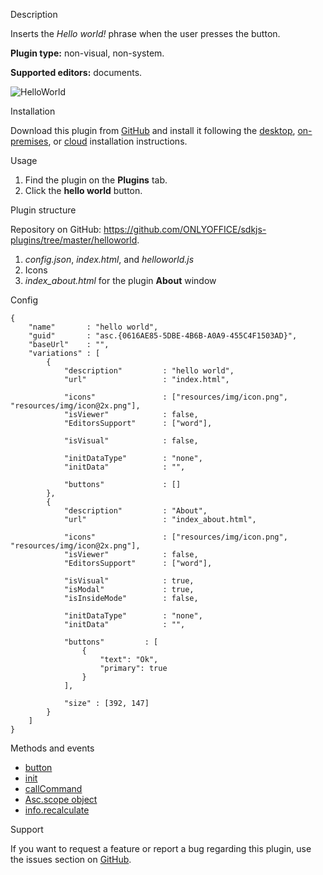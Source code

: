 Description

Inserts the *Hello world!* phrase when the user presses the button.

**Plugin type:** non-visual, non-system.

**Supported editors:** documents.

![HelloWorld](/plugins/gifs/hello-world.gif)

Installation

Download this plugin from [GitHub](https://github.com/ONLYOFFICE/sdkjs-plugins/tree/master/helloworld) and install it following the [desktop](/plugin/installation/desktop), [on-premises](/plugin/installation/onpremises), or [cloud](/plugin/installation/cloud) installation instructions.

Usage

1. Find the plugin on the **Plugins** tab.
2. Click the **hello world** button.

Plugin structure

Repository on GitHub: <https://github.com/ONLYOFFICE/sdkjs-plugins/tree/master/helloworld>.

1. *config.json*, *index.html*, and *helloworld.js*
2. Icons
3. *index\_about.html* for the plugin **About** window

Config

```
{
    "name"       : "hello world",
    "guid"       : "asc.{0616AE85-5DBE-4B6B-A0A9-455C4F1503AD}",
    "baseUrl"    : "",
    "variations" : [
        {
            "description"         : "hello world",
            "url"                 : "index.html",

            "icons"               : ["resources/img/icon.png", "resources/img/icon@2x.png"],
            "isViewer"            : false,
            "EditorsSupport"      : ["word"],

            "isVisual"            : false,

            "initDataType"        : "none",
            "initData"            : "",

            "buttons"             : []
        },
        {
            "description"         : "About",
            "url"                 : "index_about.html",

            "icons"               : ["resources/img/icon.png", "resources/img/icon@2x.png"],
            "isViewer"            : false,
            "EditorsSupport"      : ["word"],

            "isVisual"            : true,
            "isModal"             : true,
            "isInsideMode"        : false,

            "initDataType"        : "none",
            "initData"            : "",

            "buttons"         : [
                {
                    "text": "Ok",
                    "primary": true
                }
            ],

            "size" : [392, 147]
        }
    ]
}
```

Methods and events

* [button](/plugin/events/button)
* [init](/plugin/events/init)
* [callCommand](/plugin/callcommand)
* [Asc.scope object](/plugin/scope)
* [info.recalculate](/plugin/info#recalculate)

Support

If you want to request a feature or report a bug regarding this plugin, use the issues section on [GitHub](https://github.com/ONLYOFFICE/sdkjs-plugins/issues).
